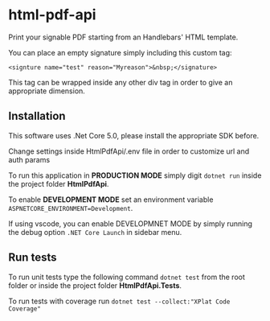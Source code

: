# html-pdf-api

Print your signable PDF starting from an Handlebars' HTML template.

You can place an empty signature simply including this custom tag:

`<signture name="test" reason="Myreason">&nbsp;</signature>`

This tag can be wrapped inside any other div tag in order to give an appropriate dimension.

## Installation

This software uses .Net Core 5.0, please install the appropriate SDK before.

Change settings inside HtmlPdfApi/.env file in order to customize url and auth params

To run this application in **PRODUCTION MODE** simply digit `dotnet run` inside the project folder **HtmlPdfApi**.

To enable **DEVELOPMENT MODE** set an environment variable `ASPNETCORE_ENVIRONMENT=Development`.

If using vscode, you can enable DEVELOPMNET MODE by simply running the debug option `.NET Core Launch` in sidebar menu.

## Run tests

To run unit tests type the following command `dotnet test` from the root folder or inside the project folder **HtmlPdfApi.Tests**.

To run tests with coverage run `dotnet test --collect:"XPlat Code Coverage"`
